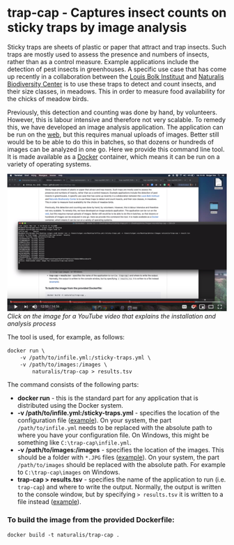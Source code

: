 # trap-cap - Captures insect counts on sticky traps by image analysis

Sticky traps are sheets of plastic or paper that attract and trap insects. Such traps are
mostly used to assess the presence and numbers of insects, rather than as a control 
measure. Example applications include the detection of pest insects in greenhouses. A
specific use case that has come up recently in a collaboration between the
[Louis Bolk Instituut](http://www.louisbolk.org/) and 
[Naturalis Biodiversity Center](http://www.naturalis.nl) is to use these traps to detect 
and count insects, and their size classes, in meadows. This in order to measure food 
availability for the chicks of meadow birds.

Previously, this detection and counting was done by hand, by volunteers. However, this is
labour intensive and therefore not very scalable. To remedy this, we have developed an
image analysis application. The application can be run on the 
[web](http://sticky-traps.naturalis.nl), but this requires manual uploads of images. 
Better still would be to be able to do this in batches, so that dozens or hundreds of 
images can be analyzed in one go. Here we provide this command line tool. It is made 
available as a [Docker](https://www.docker.com/) container, which means it can be run on 
a variety of operating systems.

[![](docs/youtube.png)](https://www.youtube.com/watch?v=VwL-DeXbJNM)
_Click on the image for a YouTube video that explains the installation and analysis process_

The tool is used, for example, as follows:

```{bash}
docker run \
	-v /path/to/infile.yml:/sticky-traps.yml \
	-v /path/to/images:/images \
		naturalis/trap-cap > results.tsv
```

The command consists of the following parts:

- **docker run** - this is the standard part for any application that is distributed using
  the Docker system.
- **-v /path/to/infile.yml:/sticky-traps.yml** - specifies the location of the configuration
  file ([example](https://raw.githubusercontent.com/naturalis/trap-cap/master/example/infile.yml)). 
  On your system, the part `/path/to/infile.yml` needs to be replaced with the absolute path 
  to where you have your configuration file. On Windows, this might be something like 
  `C:\trap-cap\infile.yml`.
- **-v /path/to/images:/images** - specifies the location of the images. This should be a 
  folder with `*.JPG` files 
  ([example](https://github.com/naturalis/trap-cap/tree/master/example/images)). On your 
  system, the part `/path/to/images` should be replaced with the absolute path. For 
  example to `C:\trap-cap\images` on Windows. 
- **trap-cap > results.tsv** - specifies the name of the application to run (i.e. 
  `trap-cap`) and where to write the output. Normally, the output is written to the 
  console window, but by specifying `> results.tsv` it is written to a file instead
  ([example](https://raw.githubusercontent.com/naturalis/trap-cap/master/example/results.tsv)).

### To build the image from the provided Dockerfile:

```{bash}
docker build -t naturalis/trap-cap .
```

